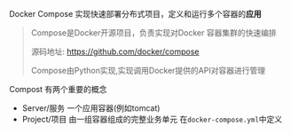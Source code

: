 Docker Compose 实现快速部署分布式项目，定义和运行多个容器的**应用**

> Compose是Docker开源项目，负责实现对Docker 容器集群的快速编排
>
> 源码地址: https://github.com/docker/compose
>
> Compose由Python实现,实现调用Docker提供的API对容器进行管理

Compost 有两个重要的概念

+ Server/服务 一个应用容器(例如tomcat)
+ Project/项目 由一组容器组成的完整业务单元 在`docker-compose.yml`中定义

